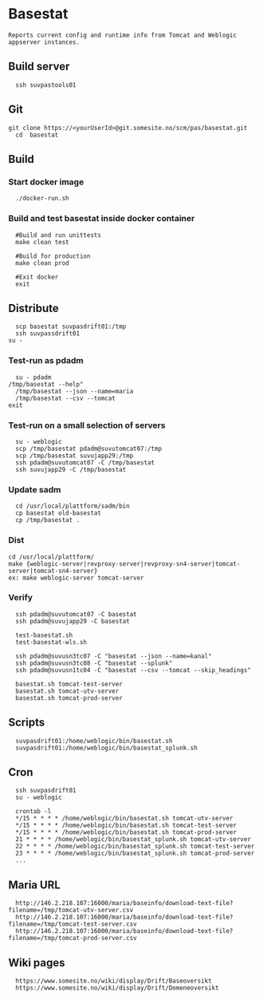 Basestat
========
    Reports current config and runtime info from Tomcat and Weblogic appserver instances.

Build server
------------

	  ssh suvpastools01

Git
---

    git clone https://<yourUserId>@git.somesite.no/scm/pas/basestat.git
	  cd  basestat

Build
-----

### Start docker image 

	  ./docker-run.sh

### Build and test basestat inside docker container 

	  #Build and run unittests
	  make clean test

	  #Build for production
	  make clean prod

	  #Exit docker
	  exit

Distribute
----------

	  scp basestat suvpasdrift01:/tmp
	  ssh suvpassdrift01
    su -

### Test-run as pdadm

	  su - pdadm 
    /tmp/basestat --help"
	  /tmp/basestat --json --name=maria
	  /tmp/basestat --csv --tomcat
    exit

### Test-run on a small selection of servers

	  su - weblogic
	  scp /tmp/basestat pdadm@suvutomcat07:/tmp
	  scp /tmp/basestat suvujapp29:/tmp
	  ssh pdadm@suvutomcat07 -C /tmp/basestat
	  ssh suvujapp29 -C /tmp/basestat

### Update sadm

	  cd /usr/local/plattform/sadm/bin
	  cp basestat old-basestat
	  cp /tmp/basestat .
	
### Dist

    cd /usr/local/plattform/
    make {weblogic-server|revproxy-server|revproxy-sn4-server|tomcat-server|tomcat-sn4-server}
    ex: make weblogic-server tomcat-server

### Verify
	
	  ssh pdadm@suvutomcat07 -C basestat
	  ssh pdadm@suvujapp29 -C basestat

	  test-basestat.sh 
	  test-basestat-wls.sh

	  ssh pdadm@suvusn3tc07 -C "basestat --json --name=kanal"
	  ssh pdadm@suvusn3tc08 -C "basestat --splunk"
	  ssh pdadm@suvusn1tc04 -C "basestat --csv --tomcat --skip_headings"

	  basestat.sh tomcat-test-server
	  basestat.sh tomcat-utv-server
	  basestat.sh tomcat-prod-server

Scripts
-------

	  suvpasdrift01:/home/weblogic/bin/basestat.sh
	  suvpasdrift01:/home/weblogic/bin/basestat_splunk.sh

Cron
----

	  ssh suvpasdrift01
	  su - weblogic

	  crontab -l
	  */15 * * * * /home/weblogic/bin/basestat.sh tomcat-utv-server
	  */15 * * * * /home/weblogic/bin/basestat.sh tomcat-test-server
	  */15 * * * * /home/weblogic/bin/basestat.sh tomcat-prod-server
	  21 * * * * /home/weblogic/bin/basestat_splunk.sh tomcat-utv-server
	  22 * * * * /home/weblogic/bin/basestat_splunk.sh tomcat-test-server
	  23 * * * * /home/weblogic/bin/basestat_splunk.sh tomcat-prod-server
	  ...

Maria URL
---------

	  http://146.2.218.107:16000/maria/baseinfo/download-text-file?filename=/tmp/tomcat-utv-server.csv
	  http://146.2.218.107:16000/maria/baseinfo/download-text-file?filename=/tmp/tomcat-test-server.csv
	  http://146.2.218.107:16000/maria/baseinfo/download-text-file?filename=/tmp/tomcat-prod-server.csv

Wiki pages
----------

	  https://www.somesite.no/wiki/display/Drift/Baseoversikt
	  https://www.somesite.no/wiki/display/Drift/Domeneoversikt

